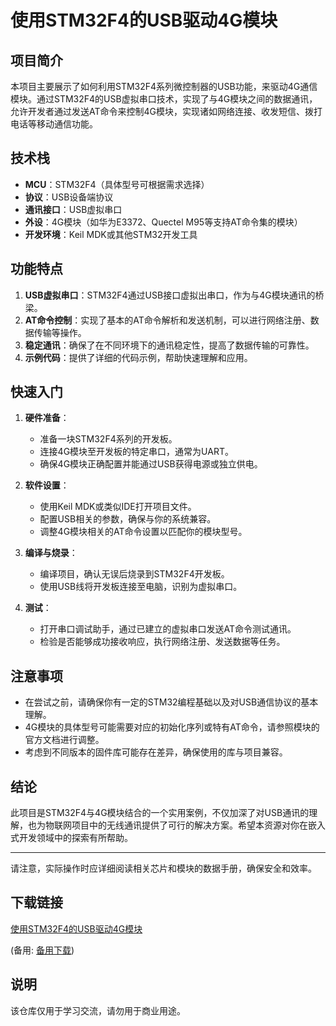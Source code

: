 # 使用STM32F4的USB驱动4G模块

## 项目简介

本项目主要展示了如何利用STM32F4系列微控制器的USB功能，来驱动4G通信模块。通过STM32F4的USB虚拟串口技术，实现了与4G模块之间的数据通讯，允许开发者通过发送AT命令来控制4G模块，实现诸如网络连接、收发短信、拨打电话等移动通信功能。

## 技术栈

- **MCU**：STM32F4（具体型号可根据需求选择）
- **协议**：USB设备端协议
- **通讯接口**：USB虚拟串口
- **外设**：4G模块（如华为E3372、Quectel M95等支持AT命令集的模块）
- **开发环境**：Keil MDK或其他STM32开发工具

## 功能特点

1. **USB虚拟串口**：STM32F4通过USB接口虚拟出串口，作为与4G模块通讯的桥梁。
2. **AT命令控制**：实现了基本的AT命令解析和发送机制，可以进行网络注册、数据传输等操作。
3. **稳定通讯**：确保了在不同环境下的通讯稳定性，提高了数据传输的可靠性。
4. **示例代码**：提供了详细的代码示例，帮助快速理解和应用。

## 快速入门

1. **硬件准备**：
   - 准备一块STM32F4系列的开发板。
   - 连接4G模块至开发板的特定串口，通常为UART。
   - 确保4G模块正确配置并能通过USB获得电源或独立供电。

2. **软件设置**：
   - 使用Keil MDK或类似IDE打开项目文件。
   - 配置USB相关的参数，确保与你的系统兼容。
   - 调整4G模块相关的AT命令设置以匹配你的模块型号。

3. **编译与烧录**：
   - 编译项目，确认无误后烧录到STM32F4开发板。
   - 使用USB线将开发板连接至电脑，识别为虚拟串口。

4. **测试**：
   - 打开串口调试助手，通过已建立的虚拟串口发送AT命令测试通讯。
   - 检验是否能够成功接收响应，执行网络注册、发送数据等任务。

## 注意事项

- 在尝试之前，请确保你有一定的STM32编程基础以及对USB通信协议的基本理解。
- 4G模块的具体型号可能需要对应的初始化序列或特有AT命令，请参照模块的官方文档进行调整。
- 考虑到不同版本的固件库可能存在差异，确保使用的库与项目兼容。

## 结论

此项目是STM32F4与4G模块结合的一个实用案例，不仅加深了对USB通讯的理解，也为物联网项目中的无线通讯提供了可行的解决方案。希望本资源对你在嵌入式开发领域中的探索有所帮助。

---

请注意，实际操作时应详细阅读相关芯片和模块的数据手册，确保安全和效率。

## 下载链接
[使用STM32F4的USB驱动4G模块](https://pan.quark.cn/s/6a696d96acaa) 

(备用: [备用下载](https://pan.baidu.com/s/10QMAjwxIdF_AhD6D85sLng?pwd=1234))

## 说明

该仓库仅用于学习交流，请勿用于商业用途。
